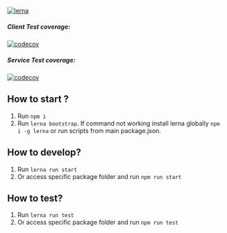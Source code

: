 [![lerna](https://img.shields.io/badge/maintained%20with-lerna-cc00ff.svg)](https://lerna.js.org/)

##### Client Test coverage:

[![codecov](https://codecov.io/gh/Skarbona/eportal2020/branch/master/graph/badge.svg?flag=client)](https://codecov.io/gh/Skarbona/eportal2020)

##### Service Test coverage:

[![codecov](https://codecov.io/gh/Skarbona/eportal2020/branch/master/graph/badge.svg?flag=service)](https://codecov.io/gh/Skarbona/eportal2020)

## How to start ?

1. Run `npm i`
2. Run `lerna bootstrap`. If command not working install lerna globally `npm i -g lerna` or run scripts from main package.json.

## How to develop?

1. Run `lerna run start`
2. Or access specific package folder and run `npm run start`

## How to test?

1. Run `lerna run test`
2. Or access specific package folder and run `npm run test`
